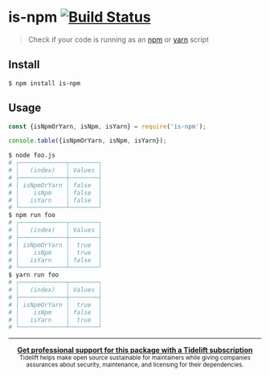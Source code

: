 # is-npm [![Build Status](https://travis-ci.org/sindresorhus/is-npm.svg?branch=master)](https://travis-ci.org/sindresorhus/is-npm)

> Check if your code is running as an [npm](https://docs.npmjs.com/misc/scripts) or [yarn](https://yarnpkg.com/lang/en/docs/cli/run/) script

## Install

```
$ npm install is-npm
```

## Usage

```js
const {isNpmOrYarn, isNpm, isYarn} = require('is-npm');

console.table({isNpmOrYarn, isNpm, isYarn});
```

```sh
$ node foo.js
# ┌─────────────┬────────┐
# │   (index)   │ Values │
# ├─────────────┼────────┤
# │ isNpmOrYarn │ false  │
# │    isNpm    │ false  │
# │   isYarn    │ false  │
# └─────────────┴────────┘
$ npm run foo
# ┌─────────────┬────────┐
# │   (index)   │ Values │
# ├─────────────┼────────┤
# │ isNpmOrYarn │  true  │
# │    isNpm    │  true  │
# │   isYarn    │ false  │
# └─────────────┴────────┘
$ yarn run foo
# ┌─────────────┬────────┐
# │   (index)   │ Values │
# ├─────────────┼────────┤
# │ isNpmOrYarn │  true  │
# │    isNpm    │ false  │
# │   isYarn    │  true  │
# └─────────────┴────────┘
```

---

<div align="center">
	<b>
		<a href="https://tidelift.com/subscription/pkg/npm-is-npm?utm_source=npm-is-npm&utm_medium=referral&utm_campaign=readme">Get professional support for this package with a Tidelift subscription</a>
	</b>
	<br>
	<sub>
		Tidelift helps make open source sustainable for maintainers while giving companies<br>assurances about security, maintenance, and licensing for their dependencies.
	</sub>
</div>
